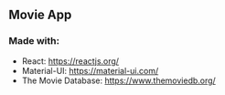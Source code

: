 ## Movie App

### Made with:
- React: https://reactjs.org/
- Material-UI: https://material-ui.com/
- The Movie Database: https://www.themoviedb.org/

